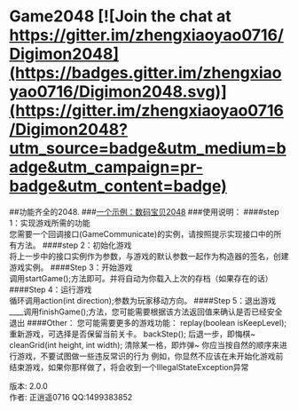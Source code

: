 # Game2048 [![Join the chat at https://gitter.im/zhengxiaoyao0716/Digimon2048](https://badges.gitter.im/zhengxiaoyao0716/Digimon2048.svg)](https://gitter.im/zhengxiaoyao0716/Digimon2048?utm_source=badge&utm_medium=badge&utm_campaign=pr-badge&utm_content=badge)
##功能齐全的2048.
###[一个示例：数码宝贝2048](https://github.com/zhengxiaoyao0716/Digimon2048)
###使用说明：
####step 1：实现游戏所需的功能<br />
    您需要一个回调接口(GameCommunicate)的实例，请按照提示实现接口中的所有方法。
####step 2：初始化游戏<br />
    将上一步中的接口实例作为参数，与游戏的默认参数一起作为构造器的签名，创建游戏实例。
####Step 3：开始游戏<br />
    调用startGame();方法即可。并将自动为你载入上次的存档（如果存在的话）
####Step 4：运行游戏<br />
    循环调用action(int direction);参数为玩家移动方向。
####Step 5：退出游戏<br />
____调用finishGame();方法，您可能需要根据该方法返回值来确认是否已经安全退出
####Other：
    您可能需要更多的游戏功能：
        replay(boolean isKeepLevel); 重新游戏，可选择是否保留当前关卡。
        backStep(); 后退一步，即悔棋~
        cleanGrid(int height, int width); 清除某一格，即炸弹~
    你应当按自然的顺序来进行游戏，不要试图做一些违反常识的行为
        例如，你显然不应该在未开始化游戏前结束游戏，如果你那样做了，将会收到一个IllegalStateException异常

版本: 2.0.0<br />
作者: 正逍遥0716 QQ:1499383852<br>

